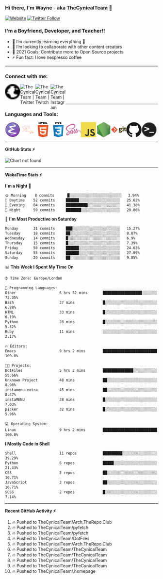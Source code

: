### Hi there, I'm Wayne - aka [TheCynicalTeam][website] 👋

[![Website](https://img.shields.io/website?label=github.com/TheCynicalTeam/&color=orange&style=flat-square&url=https://github.com/TheCynicalTeam/)][website]
[![Twitter Follow](https://img.shields.io/twitter/follow/TheCynicalTeam?color=orange&logo=twitter&style=flat-square)](https://twitter.com/intent/follow?original_referer=https%3A%2F%2Fgithub.com%2FTheCynicalTeam&screen_name=TheCynicalTeam)

### I'm a Boyfriend, Developer, and Teacher!!

- 🌱 I’m currently learning everything 🤣
- 👯 I’m looking to collaborate with other content creators
- 🥅 2021 Goals: Contribute more to Open Source projects
- ⚡ Fun fact: I love nespresso coffee

---
### Connect with me:

[<img align="left" alt="TheCynicalTeam | GitHub" width="50px" src="https://raw.githubusercontent.com/iconic/open-iconic/master/svg/globe.svg" />][website]
[<img align="left" alt="TheCynicalTeam | Twitter" width="50px" src="https://cdn.jsdelivr.net/npm/simple-icons@v3/icons/twitter.svg" />][twitter]
[<img align="left" alt="TheCynicalTeam | Twitch" width="50px" src="https://cdn.jsdelivr.net/npm/simple-icons@v3/icons/twitch.svg" />][Twitch]
[<img align="left" alt="TheCynicalTeam | Instagram" width="50px" src="https://cdn.jsdelivr.net/npm/simple-icons@v3/icons/instagram.svg" />][instagram]

[website]: https://github.com/TheCynicalTeam/
[twitter]: https://twitter.com/TheCynicalLiger
[twitch]: https://twitch.tv/TheCynicalLiger
[instagram]: https://instagram.com/TheCynicalLiger

<br />
<br />
<br />

---
### Languages and Tools:

<img align="left" alt="Emacs" width="50px" src="https://raw.githubusercontent.com/github/explore/80688e429a7d4ef2fca1e82350fe8e3517d3494d/topics/emacs/emacs.png" />
<img align="left" alt="Fish" width="50px" src="https://raw.githubusercontent.com/github/explore/80688e429a7d4ef2fca1e82350fe8e3517d3494d/topics/fish/fish.png" />
<img align="left" alt="HTML5" width="50px" src="https://raw.githubusercontent.com/github/explore/80688e429a7d4ef2fca1e82350fe8e3517d3494d/topics/html/html.png" />
<img align="left" alt="CSS3" width="50px" src="https://raw.githubusercontent.com/github/explore/80688e429a7d4ef2fca1e82350fe8e3517d3494d/topics/css/css.png" />
<img align="left" alt="Sass" width="50px" src="https://raw.githubusercontent.com/github/explore/80688e429a7d4ef2fca1e82350fe8e3517d3494d/topics/sass/sass.png" />
<img align="left" alt="JavaScript" width="50px" src="https://raw.githubusercontent.com/github/explore/80688e429a7d4ef2fca1e82350fe8e3517d3494d/topics/javascript/javascript.png" />
<img align="left" alt="Node.js" width="50px" src="https://raw.githubusercontent.com/github/explore/80688e429a7d4ef2fca1e82350fe8e3517d3494d/topics/nodejs/nodejs.png" />
<img align="left" alt="Git" width="50px" src="https://raw.githubusercontent.com/github/explore/80688e429a7d4ef2fca1e82350fe8e3517d3494d/topics/git/git.png" />
<img align="left" alt="GitHub" width="50px" src="https://raw.githubusercontent.com/github/explore/78df643247d429f6cc873026c0622819ad797942/topics/github/github.png" />
<img align="left" alt="Terminal" width="50px" src="https://raw.githubusercontent.com/github/explore/80688e429a7d4ef2fca1e82350fe8e3517d3494d/topics/terminal/terminal.png" />

<br />
<br />
<br />

---

**GitHub Stats ⚡**

![Chart not found](https://github-readme-stats.vercel.app/api?username=TheCynicalTeam&theme=tokyonight&show_icons=true&count_private=true&hide_border=true&include_all_commits=true&custom_title=TheCynicalTeam%27s+GitHub+Stats)


---

**WakaTime Stats ⚡**

<!--START_SECTION:waka-->
**I'm a Night 🦉** 

```text
🌞 Morning    8 commits      █░░░░░░░░░░░░░░░░░░░░░░░░   3.94% 
🌆 Daytime    52 commits     ██████░░░░░░░░░░░░░░░░░░░   25.62% 
🌃 Evening    84 commits     ██████████░░░░░░░░░░░░░░░   41.38% 
🌙 Night      59 commits     ███████░░░░░░░░░░░░░░░░░░   29.06%

```
📅 **I'm Most Productive on Saturday** 

```text
Monday       31 commits     ███░░░░░░░░░░░░░░░░░░░░░░   15.27% 
Tuesday      18 commits     ██░░░░░░░░░░░░░░░░░░░░░░░   8.87% 
Wednesday    14 commits     █░░░░░░░░░░░░░░░░░░░░░░░░   6.9% 
Thursday     15 commits     █░░░░░░░░░░░░░░░░░░░░░░░░   7.39% 
Friday       50 commits     ██████░░░░░░░░░░░░░░░░░░░   24.63% 
Saturday     55 commits     ██████░░░░░░░░░░░░░░░░░░░   27.09% 
Sunday       20 commits     ██░░░░░░░░░░░░░░░░░░░░░░░   9.85%

```


📊 **This Week I Spent My Time On** 

```text
⌚︎ Time Zone: Europe/London

💬 Programming Languages: 
Other                    6 hrs 32 mins       ██████████████████░░░░░░░   72.35% 
Bash                     37 mins             █░░░░░░░░░░░░░░░░░░░░░░░░   6.88% 
HTML                     33 mins             █░░░░░░░░░░░░░░░░░░░░░░░░   6.19% 
Python                   28 mins             █░░░░░░░░░░░░░░░░░░░░░░░░   5.32% 
Ruby                     11 mins             ░░░░░░░░░░░░░░░░░░░░░░░░░   2.17%

🔥 Editors: 
Emacs                    9 hrs 2 mins        █████████████████████████   100.0%

🐱‍💻 Projects: 
DotFiles                 5 hrs 2 mins        ██████████████░░░░░░░░░░░   55.66% 
Unknown Project          48 mins             ██░░░░░░░░░░░░░░░░░░░░░░░   8.98% 
instamenu-extra          45 mins             ██░░░░░░░░░░░░░░░░░░░░░░░   8.47% 
instaMENU                38 mins             █░░░░░░░░░░░░░░░░░░░░░░░░   7.03% 
picker                   32 mins             █░░░░░░░░░░░░░░░░░░░░░░░░   5.96%

💻 Operating System: 
Linux                    9 hrs 2 mins        █████████████████████████   100.0%

```

**I Mostly Code in Shell** 

```text
Shell                    11 repos            █████████░░░░░░░░░░░░░░░░   39.29% 
Python                   6 repos             █████░░░░░░░░░░░░░░░░░░░░   21.43% 
CSS                      3 repos             ██░░░░░░░░░░░░░░░░░░░░░░░   10.71% 
JavaScript               3 repos             ██░░░░░░░░░░░░░░░░░░░░░░░   10.71% 
SCSS                     2 repos             █░░░░░░░░░░░░░░░░░░░░░░░░   7.14%

```



<!--END_SECTION:waka-->

---

**Recent GitHub Activity :zap:**

<!--START_SECTION:activity-->
1. 🔥 Pushed to TheCynicalTeam/Arch.TheRepo.Club
2. 🔥 Pushed to TheCynicalTeam/pyfetch
3. 🔥 Pushed to TheCynicalTeam/pyfetch
4. 🔥 Pushed to TheCynicalTeam/DotFiles
5. 🔥 Pushed to TheCynicalTeam/Arch.TheRepo.Club
6. 🔥 Pushed to TheCynicalTeam/TheCynicalTeam
7. 🔥 Pushed to TheCynicalTeam/TheCynicalTeam
8. 🔥 Pushed to TheCynicalTeam/TheCynicalTeam
9. 🔥 Pushed to TheCynicalTeam/TheCynicalTeam
10. 🔥 Pushed to TheCynicalTeam/.homepage
<!--END_SECTION:activity-->